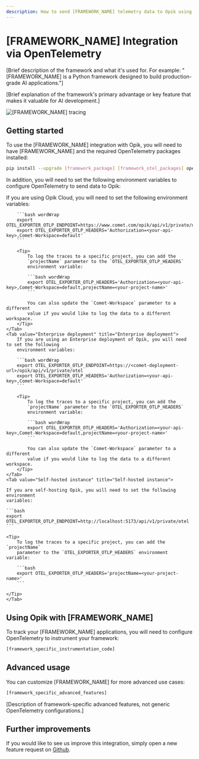 ```yaml
---
description: How to send [FRAMEWORK_NAME] telemetry data to Opik using OpenTelemetry
---
```


# [FRAMEWORK_NAME] Integration via OpenTelemetry

[Brief description of the framework and what it's used for. For example: "[FRAMEWORK_NAME] is a Python framework designed to build production-grade AI applications."]

[Brief explanation of the framework's primary advantage or key feature that makes it valuable for AI development.]

<Frame>
  <img src="/img/tracing/[framework_name]_integration.png" alt="[FRAMEWORK_NAME] tracing" />
</Frame>

## Getting started

To use the [FRAMEWORK_NAME] integration with Opik, you will need to have [FRAMEWORK_NAME] and the required OpenTelemetry packages installed:

```bash
pip install --upgrade [framework_package] [framework_otel_packages] opentelemetry-api opentelemetry-sdk opentelemetry-exporter-otlp
```

In addition, you will need to set the following environment variables to configure OpenTelemetry to send data to Opik:

<Tabs>
    <Tab value="Opik Cloud" title="Opik Cloud">
        If you are using Opik Cloud, you will need to set the following
        environment variables:
            
        ```bash wordWrap
        export OTEL_EXPORTER_OTLP_ENDPOINT=https://www.comet.com/opik/api/v1/private/otel
        export OTEL_EXPORTER_OTLP_HEADERS='Authorization=<your-api-key>,Comet-Workspace=default'
        ```

        <Tip>
            To log the traces to a specific project, you can add the
            `projectName` parameter to the `OTEL_EXPORTER_OTLP_HEADERS`
            environment variable:

            ```bash wordWrap
            export OTEL_EXPORTER_OTLP_HEADERS='Authorization=<your-api-key>,Comet-Workspace=default,projectName=<your-project-name>'
            ```

            You can also update the `Comet-Workspace` parameter to a different
            value if you would like to log the data to a different workspace.
        </Tip>
    </Tab>
    <Tab value="Enterprise deployment" title="Enterprise deployment">
        If you are using an Enterprise deployment of Opik, you will need to set the following
        environment variables:

        ```bash wordWrap
        export OTEL_EXPORTER_OTLP_ENDPOINT=https://<comet-deployment-url>/opik/api/v1/private/otel
        export OTEL_EXPORTER_OTLP_HEADERS='Authorization=<your-api-key>,Comet-Workspace=default'
        ```

        <Tip>
            To log the traces to a specific project, you can add the
            `projectName` parameter to the `OTEL_EXPORTER_OTLP_HEADERS`
            environment variable:

            ```bash wordWrap
            export OTEL_EXPORTER_OTLP_HEADERS='Authorization=<your-api-key>,Comet-Workspace=default,projectName=<your-project-name>'
            ```

            You can also update the `Comet-Workspace` parameter to a different
            value if you would like to log the data to a different workspace.
        </Tip>
    </Tab>
    <Tab value="Self-hosted instance" title="Self-hosted instance">

    If you are self-hosting Opik, you will need to set the following environment
    variables:

    ```bash
    export OTEL_EXPORTER_OTLP_ENDPOINT=http://localhost:5173/api/v1/private/otel
    ```

    <Tip>
        To log the traces to a specific project, you can add the `projectName`
        parameter to the `OTEL_EXPORTER_OTLP_HEADERS` environment variable:

        ```bash
        export OTEL_EXPORTER_OTLP_HEADERS='projectName=<your-project-name>'
        ```

    </Tip>
    </Tab>

</Tabs>

## Using Opik with [FRAMEWORK_NAME]

To track your [FRAMEWORK_NAME] applications, you will need to configure OpenTelemetry to instrument your framework:

```python
[framework_specific_instrumentation_code]
```

## Advanced usage

<!--
⚠️  DO NOT AUTO-GENERATE THIS SECTION ⚠️
Only include this section if the framework has genuine advanced features to showcase.
Examples of legitimate advanced features:
- Framework-specific configuration options
- Multi-agent workflows
- Custom tool integrations
- Production-ready enterprise configurations

❌ DO NOT include:
- Generic OpenTelemetry configurations
- Batch vs Simple span processors
- Generic resource configurations
- Standard tracer provider setups
-->

You can customize [FRAMEWORK_NAME] for more advanced use cases:

```python
[framework_specific_advanced_features]
```

[Description of framework-specific advanced features, not generic OpenTelemetry configurations.]

## Further improvements

If you would like to see us improve this integration, simply open a new feature
request on [Github](https://github.com/comet-ml/opik/issues).
